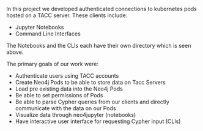 In this project we developed authenticated connections to kubernetes pods hosted on a TACC server. These clients include:

* Jupyter Notebooks 
* Command Line Interfaces

The Notebooks and the CLIs each have their own directory which is seen above.

The primary goals of our work were:

* Authenticate users using TACC accounts
* Create Neo4j Pods to be able to store data on Tacc Servers
* Load pre existing data into the Neo4j Pods
* Be able to set permissions of Pods
* Be able to parse Cypher queries from our clients and directly communicate with the data on our Pods
* Visualize data through neo4jupyter (notebooks)
* Have interactive user interface for requesting Cypher input (CLIs)



